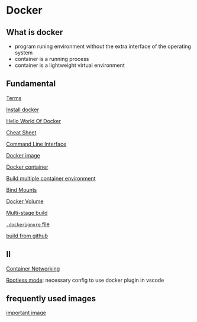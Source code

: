 # Docker

## What is docker

- program runing environment without the extra interface of the operating system
- container is a running process
- container is a lightweight virtual environment

## Fundamental

[Terms](docker-glossary.md)

[Install docker](docker-install.md)

[Hello World Of Docker](docker-start.md)

[Cheat Sheet](docker-cheat-sheet.md)

[Command Line Interface](docker-command-line-interface.md)

[Docker image](docker-image.md)

[Docker container](docker-work-with-container.md)

[Build multiple container environment](docker-compose.md)

[Bind Mounts](docker-bind-mounts.md)

[Docker Volume](docker-volume.md)

[Multi-stage build](docker-multi-stage-builds.md)

[`.dockerignore` file](docker-dockerignore.md)

[build from github](docker-build-from-github.md)

## II

[Container Networking](docker-container-networking.md)

[Rootless mode](docker-rootless.md): necessary config to use docker plugin in vscode

## frequently used images

[important image](docker-frequently-used-images.md)

